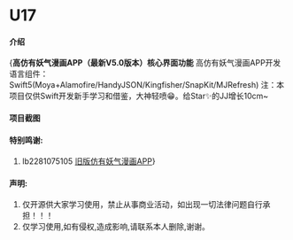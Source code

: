# U17

#### 介绍
{**高仿有妖气漫画APP（最新V5.0版本）核心界面功能**
高仿有妖气漫画APP开发语言组件：Swift5(Moya+Alamofire/HandyJSON/Kingfisher/SnapKit/MJRefresh)
注：本项目仅供Swift开发新手学习和借鉴，大神轻喷😁。给Star✨的JJ增长10cm~

#### 项目截图


#### 特别鸣谢:

1.  lb2281075105 [旧版仿有妖气漫画APP](https://github.com/lb2281075105/LBU25-Swift)}


#### 声明:

1. 仅开源供大家学习使用，禁止从事商业活动，如出现一切法律问题自行承担！！！
2. 仅学习使用,如有侵权,造成影响,请联系本人删除,谢谢。

